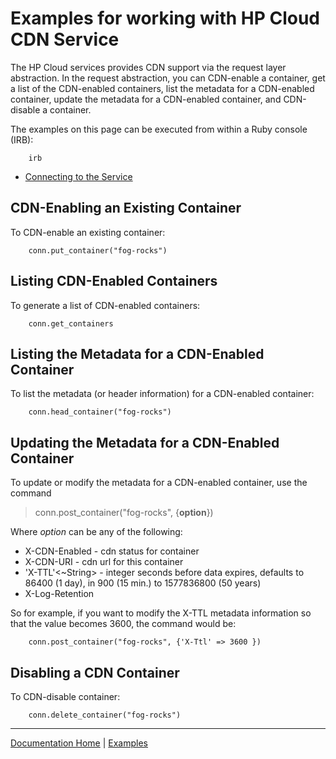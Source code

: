 # Examples for working with HP Cloud CDN Service

The HP Cloud services provides CDN support via the request layer abstraction.  In the request abstraction, you can CDN-enable a container, get a list of the CDN-enabled containers, list the metadata for a CDN-enabled container, update the metadata for a CDN-enabled container, and CDN-disable a container.

The examples on this page can be executed from within a Ruby console (IRB):

        irb

* [Connecting to the Service](https://github.com/fog/fog/blob/master/lib/fog/hp/docs/connect.md)


## CDN-Enabling an Existing Container

To CDN-enable an existing container:

        conn.put_container("fog-rocks")

## Listing CDN-Enabled Containers

To generate a list of CDN-enabled containers:

        conn.get_containers

## Listing the Metadata for a CDN-Enabled Container

To list the metadata (or header information) for a CDN-enabled container:

        conn.head_container("fog-rocks")

## Updating the Metadata for a CDN-Enabled Container

To update or modify the metadata for a CDN-enabled container, use the command

> conn.post_container("fog-rocks", {**option**})

Where _option_ can be any of the following:

* X-CDN-Enabled <Boolean> - cdn status for container
* X-CDN-URI <String> - cdn url for this container
* 'X-TTL'<~String> - integer seconds before data expires, defaults to 86400 (1 day), in 900 (15 min.) to 1577836800 (50 years)
* X-Log-Retention <Boolean>

So for example, if you want to modify the X-TTL metadata information so that the value becomes 3600, the command would be:

        conn.post_container("fog-rocks", {'X-Ttl' => 3600 })

## Disabling a CDN Container

To CDN-disable container:

        conn.delete_container("fog-rocks")

---------
[Documentation Home](https://github.com/fog/fog/blob/master/lib/fog/hp/README.md) | [Examples](https://github.com/fog/fog/blob/master/lib/fog/hp/examples/getting_started_examples.md)
